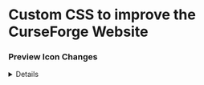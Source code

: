 # Custom CSS to improve the CurseForge Website

### Preview Icon Changes
<details>

![](https://github.com/Lylythii/CurseForgeCSS/blob/main/previews/new_icons_0.png?)
![](https://github.com/Lylythii/CurseForgeCSS/blob/main/previews/new_icons_1.png?)

</details>
